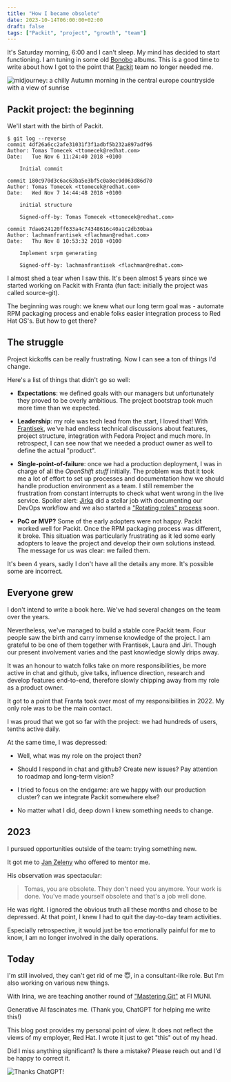 ```yaml
---
title: "How I became obsolete"
date: 2023-10-14T06:00:00+02:00
draft: false
tags: ["Packit", "project", "growth", "team"]
---
```


It's Saturday morning, 6:00 and I can't sleep. My mind has decided to start
functioning. I am tuning in some old [Bonobo](https://bonobomusic.com/) albums.
This is a good time to write about how I got to the point that
[Packit](https://packit.dev/) team no longer needed me.

![midjourney: a chilly Autumn morning in the central europe countryside with a
view of
sunrise](/img/a_chilly_Autumn_morning_in_the_central_europe_countryside.png)

<!--more-->

## Packit project: the beginning

We'll start with the birth of Packit.

```
$ git log --reverse
commit 4df26a6cc2afe31031f3f1adbf5b232a897adf96
Author: Tomas Tomecek <ttomecek@redhat.com>
Date:   Tue Nov 6 11:24:40 2018 +0100

    Initial commit

commit 180c970d3c6ac63ba5e3bf5c0a8ec9d063d86d70
Author: Tomas Tomecek <ttomecek@redhat.com>
Date:   Wed Nov 7 14:44:48 2018 +0100

    initial structure
    
    Signed-off-by: Tomas Tomecek <ttomecek@redhat.com>

commit 7dae624120ff633a4c74348616c40a1c2db30baa
Author: lachmanfrantisek <flachman@redhat.com>
Date:   Thu Nov 8 10:53:32 2018 +0100

    Implement srpm generating
    
    Signed-off-by: lachmanfrantisek <flachman@redhat.com>
```

I almost shed a tear when I saw this. It's been almost 5 years since we started
working on Packit with Franta (fun fact: initially the project was called
source-git).

The beginning was rough: we knew what our long term goal was - automate RPM
packaging process and enable folks easier integration process to Red Hat OS's.
But how to get there?


## The struggle

Project kickoffs can be really frustrating. Now I can see a ton of things I'd change.

Here's a list of things that didn't go so well:

- **Expectations**: we defined goals with our managers but unfortunately they
  proved to be overly ambitious. The project bootstrap took much more time than
  we expected.

- **Leadership**: my role was tech lead from the start, I loved that! With
  [Frantisek](https://github.com/lachmanfrantisek), we've had endless technical
  discussions about features, project structure, integration with Fedora
  Project and much more. In retrospect, I can see now that we needed a product
  owner as well to define the actual "product".

- **Single-point-of-failure**: once we had a production deployment, I was in
  charge of all the *OpenShift stuff* initially. The problem was that it took
  me a lot of effort to set up processes and documentation how we should handle
  production environment as a team. I still remember the frustration from
  constant interrupts to check what went wrong in the live service. Spoiler
  alert: [Jirka](https://github.com/jpopelka) did a stellar job with
  documenting our DevOps workflow and we also started a ["Rotating roles"
  process](https://medium.com/@laura.barcziova/how-to-run-an-open-source-service-fb3303240e69)
  soon.

- **PoC or MVP?** Some of the early adopters were not happy. Packit worked well
  for Packit. Once the RPM packaging process was different, it broke. This
  situation was particularly frustrating as it led some early adopters to leave
  the project and develop their own solutions instead. The message for us was
  clear: we failed them.

It's been 4 years, sadly I don't have all the details any more. It's possible
some are incorrect.


## Everyone grew

I don't intend to write a book here. We've had several changes on the team over
the years.

Nevertheless, we've managed to build a stable core Packit team. Four people saw
the birth and carry immense knowledge of the project. I am grateful to be one
of them together with Frantisek, Laura and Jiri. Though our present involvement
varies and the past knowledge slowly drips away.

It was an honour to watch folks take on more responsibilities, be more active in
chat and github, give talks, influence direction, research and develop features
end-to-end, therefore slowly chipping away from my role as a product owner.

It got to a point that Franta took over most of my responsibilities in 2022. My
only role was to be the main contact.

I was proud that we got so far with the project: we had hundreds of users,
tenths active daily.

At the same time, I was depressed:

- Well, what was my role on the project then?

- Should I respond in chat and github? Create new issues? Pay attention to
  roadmap and long-term vision?

- I tried to focus on the endgame: are we happy with our production cluster?
  can we integrate Packit somewhere else?

- No matter what I did, deep down I knew something needs to change.


## 2023

I pursued opportunities outside of the team: trying something new.

It got me to [Jan
Zeleny](https://www.linkedin.com/in/jan-zeleny-1a747928/?originalSubdomain=cz)
who offered to mentor me.

His observation was spectacular:

> Tomas, you are obsolete. They don't need you anymore. Your work is done.
> You've made yourself obsolete and that's a job well done.

He was right. I ignored the obvious truth all these months and chose to be
depressed. At that point, I knew I had to quit the day-to-day team activities.

Especially retrospective, it would just be too emotionally painful for me to
know, I am no longer involved in the daily operations.


## Today

I'm still involved, they can't get rid of me 😇, in a consultant-like role. But
I'm also working on various new things.

With Irina, we are teaching another round of ["Mastering
Git"](https://gitlab.com/redhat/research/mastering-git) at FI MUNI.

Generative AI fascinates me. (Thank you, ChatGPT for helping me write
this!)

This blog post provides my personal point of view. It does not reflect the
views of my employer, Red Hat. I wrote it just to get "this" out of my head.

Did I miss anything significant? Is there a mistake? Please reach out and I'd
be happy to correct it.

![Thanks ChatGPT!](/img/obsolete-blog-chatgpt.png)
